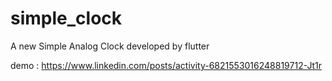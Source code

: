 # simple_clock

A new Simple Analog Clock developed by flutter

demo : https://www.linkedin.com/posts/activity-6821553016248819712-Jt1r
